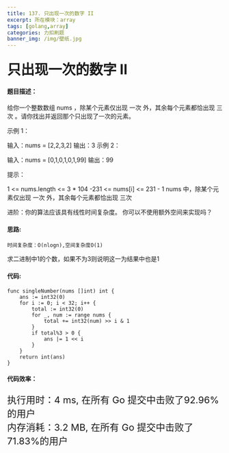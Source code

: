 ```yaml
---
title: 137. 只出现一次的数字 II
excerpt: 所在模块：array
tags: [golang,array]
categories: 力扣刷题
banner_img: /img/壁纸.jpg
---
```


### <font size=6px>只出现一次的数字 II</font>

#### 题目描述：

给你一个整数数组 nums ，除某个元素仅出现 一次 外，其余每个元素都恰出现 三次 。请你找出并返回那个只出现了一次的元素。

 

示例 1：

输入：nums = [2,2,3,2]
输出：3
示例 2：

输入：nums = [0,1,0,1,0,1,99]
输出：99


提示：

1 <= nums.length <= 3 * 104
-231 <= nums[i] <= 231 - 1
nums 中，除某个元素仅出现 一次 外，其余每个元素都恰出现 三次


进阶：你的算法应该具有线性时间复杂度。 你可以不使用额外空间来实现吗？

#### 思路:

```
时间复杂度：O(nlogn),空间复杂度O(1)
```

求二进制中1的个数，如果不为3则说明这一为结果中也是1 

#### 代码:

```golang
func singleNumber(nums []int) int {
    ans := int32(0)
    for i := 0; i < 32; i++ {
        total := int32(0)
        for _, num := range nums {
            total += int32(num) >> i & 1
        }
        if total%3 > 0 {
            ans |= 1 << i
        }
    }
    return int(ans)
}
```

#### 代码效率：

<p class="note note-primary"; style="font-size:22px">
   执行用时：4 ms, 在所有 Go 提交中击败了92.96%的用户<br>
   内存消耗：3.2 MB, 在所有 Go 提交中击败了71.83%的用户
</p>



